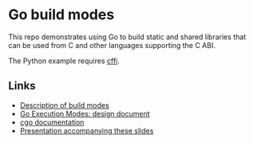 # Go build modes

This repo demonstrates using Go to build
static and shared libraries
that can be used from C
and other languages supporting the C ABI.

The Python example requires [cffi](https://cffi.readthedocs.org/).

## Links

* [Description of build modes](https://golang.org/cmd/go/#hdr-Description_of_build_modes)
* [Go Execution Modes: design document](https://docs.google.com/document/d/1nr-TQHw_er6GOQRsF6T43GGhFDelrAP0NqSS_00RgZQ/edit?pli=1)
* [cgo documentation](https://golang.org/cmd/cgo/)
* [Presentation accompanying these slides](http://slides.com/justinas/go-15-build-modes)
